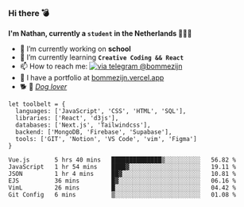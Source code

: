 ### Hi there 💣

**I'm Nathan, currently a `student` in the Netherlands 👨🏻‍🎓**
- 🔭 I’m currently working on **school**
- 🌱 I’m currently learning **`Creative Coding && React`**
- 📫 How to reach me: [![via telegram @bommezijn](https://shields.io/badge/@bommezijn-blue?logo=telegram&style=flat&color=21202F&labelColor=21202F)](https://t.me/bommezijn)
- 💼 I have a portfolio at [bommezijn.vercel.app](bommezijn.vercel.app)
- 🐕 📸  *[Dog lover](https://cln.sh/mvm25T)*
```JS
let toolbelt = {
  languages: ['JavaScript', 'CSS', 'HTML', 'SQL'],
  libraries: ['React', 'd3js'],
  databases: ['Next.js', 'Tailwindcss'],
  backend: ['MongoDB, 'Firebase', 'Supabase'],
  tools: ['GIT', 'Notion', 'VS Code', 'vim', 'Figma']
} 

```

<!--START_SECTION:waka-->

```text
Vue.js       5 hrs 40 mins   ██████████████▒░░░░░░░░░░   56.82 %
JavaScript   1 hr 54 mins    ████▓░░░░░░░░░░░░░░░░░░░░   19.11 %
JSON         1 hr 4 mins     ██▓░░░░░░░░░░░░░░░░░░░░░░   10.81 %
EJS          36 mins         █▓░░░░░░░░░░░░░░░░░░░░░░░   06.16 %
VimL         26 mins         █░░░░░░░░░░░░░░░░░░░░░░░░   04.42 %
Git Config   6 mins          ▒░░░░░░░░░░░░░░░░░░░░░░░░   01.08 %
```

<!--END_SECTION:waka-->



<!--
**bommezijn/bommezijn** is a ✨ _special_ ✨ repository because its `README.md` (this file) appears on your GitHub profile.

Here are some ideas to get you started:

- c I’m currently working on ...
- 🌱 I’m currently learning ...
- 👯 I’m looking to collaborate on ...
- 🤔 I’m looking for help with ...
- 💬 Ask me about ...
- 📫 How to reach me: ...
- 😄 Pronouns: ...
- ⚡ Fun fact: ...
-->
